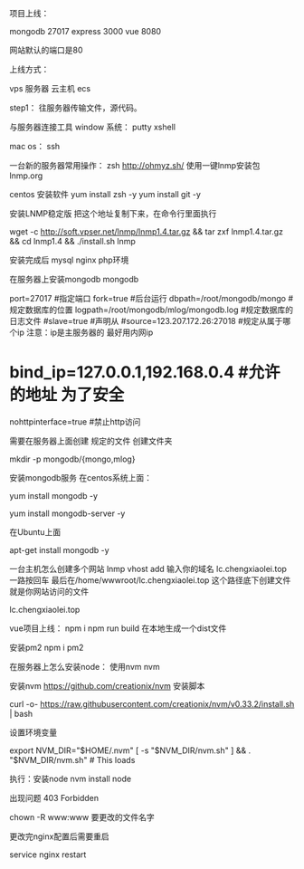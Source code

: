 项目上线：

  mongodb 27017 
  express 3000
  vue 8080

  网站默认的端口是80

  上线方式：

vps
服务器
云主机
ecs

step1：
  往服务器传输文件，源代码。




与服务器连接工具
window 系统：
putty
xshell

mac os：
ssh
  

一台新的服务器常用操作：
zsh
http://ohmyz.sh/
使用一键lnmp安装包
lnmp.org

centos 安装软件
yum install zsh -y
yum install git -y


安装LNMP稳定版
把这个地址复制下来，在命令行里面执行

wget -c http://soft.vpser.net/lnmp/lnmp1.4.tar.gz && tar zxf lnmp1.4.tar.gz && cd lnmp1.4 && ./install.sh lnmp

安装完成后
mysql
nginx
php环境


在服务器上安装mongodb
mongodb

port=27017 #指定端口
fork=true #后台运行
dbpath=/root/mongodb/mongo #规定数据库的位置
logpath=/root/mongodb/mlog/mongodb.log #规定数据库的日志文件
#slave=true #声明从
#source=123.207.172.26:27018 #规定从属于哪个ip  注意：ip是主服务器的  最好用内网ip
# bind_ip=127.0.0.1,192.168.0.4 #允许的地址 为了安全
nohttpinterface=true #禁止http访问

需要在服务器上面创建 规定的文件
创建文件夹

mkdir -p mongodb/{mongo,mlog}

安装mongodb服务
在centos系统上面：

yum install mongodb -y

yum install mongodb-server -y

在Ubuntu上面

apt-get install mongodb -y


一台主机怎么创建多个网站
lnmp vhost add
输入你的域名  lc.chengxiaolei.top
一路按回车
最后在/home/wwwroot/lc.chengxiaolei.top 这个路径底下创建文件就是你网站访问的文件

lc.chengxiaolei.top




vue项目上线：
npm i
npm run build
在本地生成一个dist文件


安装pm2
  npm i pm2

在服务器上怎么安装node：
使用nvm
nvm

安装nvm
  https://github.com/creationix/nvm
  安装脚本

  curl -o- https://raw.githubusercontent.com/creationix/nvm/v0.33.2/install.sh | bash

  设置环境变量

  export NVM_DIR="$HOME/.nvm"
  [ -s "$NVM_DIR/nvm.sh" ] && . "$NVM_DIR/nvm.sh" # This loads 

  执行：安装node
  nvm install node


出现问题
403 Forbidden

chown -R www:www 要更改的文件名字

更改完nginx配置后需要重启

service  nginx restart